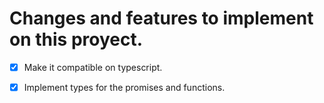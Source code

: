 # Changes and features to implement on this proyect.

- [x] Make it compatible on typescript.

- [x] Implement types for the promises and functions.
